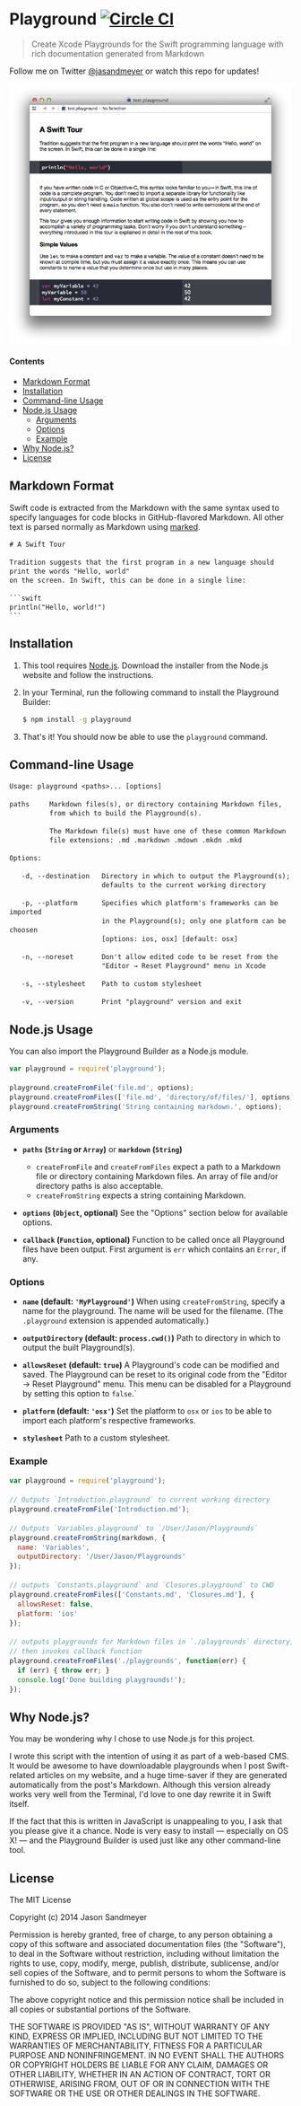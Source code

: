 # Playground [![Circle CI](https://circleci.com/gh/jas/playground.svg?style=svg)](https://circleci.com/gh/jas/playground)

> Create Xcode Playgrounds for the Swift programming language with rich documentation generated from Markdown

Follow me on Twitter [@jasandmeyer](http://twitter.com/jasandmeyer) or watch this repo for updates!

![Playground example](screenshot.png)

#### Contents
* [Markdown Format](README.md#markdown-format)
* [Installation](README.md#installation)
* [Command-line Usage](README.md#command-line-usage)
* [Node.js Usage](README.md#nodejs-usage)
  * [Arguments](README.md#arguments)
  * [Options](README.md#options)
  * [Example](README.md#example)
* [Why Node.js?](README.md#why-nodejs)
* [License](README.md#license)

## Markdown Format

Swift code is extracted from the Markdown with the same syntax used to specify languages for code blocks in GitHub-flavored Markdown. All other text is parsed normally as Markdown using [marked](https://github.com/chjj/marked).

    # A Swift Tour

    Tradition suggests that the first program in a new language should print the words "Hello, world"
    on the screen. In Swift, this can be done in a single line:

    ```swift
    println("Hello, world!")
    ```

## Installation

1. This tool requires [Node.js](http://nodejs.org). Download the installer from the Node.js website and follow the instructions.

2. In your Terminal, run the following command to install the Playground Builder:

   ```sh
   $ npm install -g playground
   ```

3. That's it! You should now be able to use the `playground` command.

## Command-line Usage

```
Usage: playground <paths>... [options]

paths     Markdown files(s), or directory containing Markdown files,
          from which to build the Playground(s).

          The Markdown file(s) must have one of these common Markdown
          file extensions: .md .markdown .mdown .mkdn .mkd

Options:

   -d, --destination   Directory in which to output the Playground(s);
                       defaults to the current working directory

   -p, --platform      Specifies which platform's frameworks can be imported
                       in the Playground(s); only one platform can be choosen
                       [options: ios, osx] [default: osx]

   -n, --noreset       Don't allow edited code to be reset from the
                       "Editor → Reset Playground" menu in Xcode

   -s, --stylesheet    Path to custom stylesheet

   -v, --version       Print "playground" version and exit
```

## Node.js Usage

You can also import the Playground Builder as a Node.js module.

```js
var playground = require('playground');

playground.createFromFile('file.md', options);
playground.createFromFiles(['file.md', 'directory/of/files/'], options);
playground.createFromString('String containing markdown.', options);
```

### Arguments

* **`paths` (`String` or `Array`)** or **`markdown` (`String`)**
  * `createFromFile` and `createFromFiles` expect a path to a Markdown file or directory containing Markdown files. An array of file and/or directory paths is also acceptable.
  * `createFromString` expects a string containing Markdown.

* **`options` (`Object`, optional)**
  See the "Options" section below for available options.

* **`callback` (`Function`, optional)**
  Function to be called once all Playground files have been output. First argument is `err` which contains an `Error`, if any.

### Options

* **`name` (default: `'MyPlayground'`)**
  When using `createFromString`, specify a name for the playground. The name will be used for
  the filename. (The `.playground` extension is appended automatically.)

* **`outputDirectory` (default: `process.cwd()`)**
  Path to directory in which to output the built Playground(s).

* **`allowsReset` (default: `true`)**
  A Playground's code can be modified and saved. The Playground can be reset to its original code from the "Editor → Reset Playground" menu. This menu can be disabled for a Playground by setting this option to `false`.`

* **`platform` (default: `'osx'`)**
  Set the platform to `osx` or `ios` to be able to import each platform's respective frameworks.

* **`stylesheet`**
  Path to a custom stylesheet.


### Example

```js
var playground = require('playground');

// Outputs `Introduction.playground` to current working directory
playground.createFromFile('Introduction.md');

// Outputs `Variables.playground` to `/User/Jason/Playgrounds`
playground.createFromString(markdown, {
  name: 'Variables',
  outputDirectory: '/User/Jason/Playgrounds'
});

// outputs `Constants.playground` and `Closures.playground` to CWD
playground.createFromFiles(['Constants.md', 'Closures.md'], {
  allowsReset: false,
  platform: 'ios'
});

// outputs playgrounds for Markdown files in `./playgrounds` directory,
// then invokes callback function
playground.createFromFiles('./playgrounds', function(err) {
  if (err) { throw err; }
  console.log('Done building playgrounds!');
});
```

## Why Node.js?

You may be wondering why I chose to use Node.js for this project.

I wrote this script with the intention of using it as part of a web-based CMS. It would be awesome to have downloadable playgrounds when I post Swift-related articles on my website, and a huge time-saver if they are generated automatically from the post's Markdown. Although this version already works very well from the Terminal, I'd love to one day rewrite it in Swift itself.

If the fact that this is written in JavaScript is unappealing to you, I ask that you please give it a chance. Node is very easy to install — especially on OS X!  — and the Playground Builder is used just like any other command-line tool.

## License

The MIT License

Copyright (c) 2014 Jason Sandmeyer

Permission is hereby granted, free of charge, to any person obtaining a copy of this software and associated documentation files (the "Software"), to deal in the Software without restriction, including without limitation the rights to use, copy, modify, merge, publish, distribute, sublicense, and/or sell copies of the Software, and to permit persons to whom the Software is furnished to do so, subject to the following conditions:

The above copyright notice and this permission notice shall be included in all copies or substantial portions of the Software.

THE SOFTWARE IS PROVIDED "AS IS", WITHOUT WARRANTY OF ANY KIND, EXPRESS OR IMPLIED, INCLUDING BUT NOT LIMITED TO THE WARRANTIES OF MERCHANTABILITY, FITNESS FOR A PARTICULAR PURPOSE AND NONINFRINGEMENT. IN NO EVENT SHALL THE AUTHORS OR COPYRIGHT HOLDERS BE LIABLE FOR ANY CLAIM, DAMAGES OR OTHER LIABILITY, WHETHER IN AN ACTION OF CONTRACT, TORT OR OTHERWISE, ARISING FROM, OUT OF OR IN CONNECTION WITH THE SOFTWARE OR THE USE OR OTHER DEALINGS IN THE SOFTWARE.
